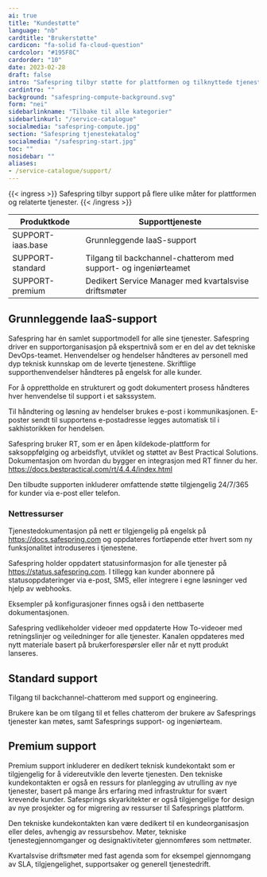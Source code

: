 ```yaml
---
ai: true
title: "Kundestøtte"
language: "nb"
cardtitle: "Brukerstøtte"
cardicon: "fa-solid fa-cloud-question"
cardcolor: "#195F8C"
cardorder: "10"
date: 2023-02-28
draft: false
intro: "Safespring tilbyr støtte for plattformen og tilknyttede tjenester på flere ulike måter."
cardintro: ""
background: "safespring-compute-background.svg"
form: "nei"
sidebarlinkname: "Tilbake til alle kategorier"
sidebarlinkurl: "/service-catalogue"
socialmedia: "safespring-compute.jpg"
section: "Safespring tjenestekatalog"
socialmedia: "/safespring-start.jpg"
toc: ""
nosidebar: ""
aliases:
- /service-catalogue/support/
---
```

{{< ingress >}}
Safespring tilbyr support på flere ulike måter for plattformen og relaterte tjenester.
{{< /ingress >}}

<table class="width100">
  <thead>
    <tr>
      <th>Produktkode</th>
      <th>Supporttjeneste</th>
    </tr>
  </thead>
  <tbody>
    <tr>
      <td>SUPPORT-iaas.base</td>
      <td>Grunnleggende IaaS-support</td>
    </tr>
    <tr>
      <td>SUPPORT-standard</td>
      <td>Tilgang til backchannel-chatterom med support- og ingeniørteamet</td>
    </tr>
    <tr>
      <td>SUPPORT-premium</td>
      <td>Dedikert Service Manager med kvartalsvise driftsmøter</td>
    </tr>
  </tbody>
</table>

## Grunnleggende IaaS-support

Safespring har én samlet supportmodell for alle sine tjenester. Safespring driver en supportorganisasjon på ekspertnivå som er en del av det tekniske DevOps-teamet. Henvendelser og hendelser håndteres av personell med dyp teknisk kunnskap om de leverte tjenestene. Skriftlige supporthenvendelser håndteres på engelsk for alle kunder.

For å opprettholde en strukturert og godt dokumentert prosess håndteres hver henvendelse til support i et sakssystem.

Til håndtering og løsning av hendelser brukes e-post i kommunikasjonen. E-poster sendt til supportens e-postadresse legges automatisk til i sakhistorikken for hendelsen.

Safespring bruker RT, som er en åpen kildekode-plattform for saksoppfølging og arbeidsflyt, utviklet og støttet av Best Practical Solutions. Dokumentasjon om hvordan du bygger en integrasjon med RT finner du her. https://docs.bestpractical.com/rt/4.4.4/index.html

Den tilbudte supporten inkluderer omfattende støtte tilgjengelig 24/7/365 for kunder via e-post eller telefon.

### Nettressurser

Tjenestedokumentasjon på nett er tilgjengelig på engelsk på https://docs.safespring.com og oppdateres fortløpende etter hvert som ny funksjonalitet introduseres i tjenestene.

Safespring holder oppdatert statusinformasjon for alle tjenester på https://status.safespring.com. I tillegg kan kunder abonnere på statusoppdateringer via e-post, SMS, eller integrere i egne løsninger ved hjelp av webhooks.

Eksempler på konfigurasjoner finnes også i den nettbaserte dokumentasjonen.

Safespring vedlikeholder videoer med oppdaterte How To-videoer med retningslinjer og veiledninger for alle tjenester. Kanalen oppdateres med nytt materiale basert på brukerforespørsler eller når et nytt produkt lanseres.

## Standard support

Tilgang til backchannel-chatterom med support og engineering.

Brukere kan be om tilgang til et felles chatterom der brukere av Safesprings tjenester kan møtes, samt Safesprings support- og ingeniørteam.

## Premium support

Premium support inkluderer en dedikert teknisk kundekontakt som er tilgjengelig for å videreutvikle den leverte tjenesten. Den tekniske kundekontakten er også en ressurs for planlegging av utrulling av nye tjenester, basert på mange års erfaring med infrastruktur for svært krevende kunder. Safesprings skyarkitekter er også tilgjengelige for design av nye prosjekter og for migrering av ressurser til Safesprings plattform.

Den tekniske kundekontakten kan være dedikert til en kundeorganisasjon eller deles, avhengig av ressursbehov. Møter, tekniske tjenestegjennomganger og designaktiviteter gjennomføres som nettmøter.

Kvartalsvise driftsmøter med fast agenda som for eksempel gjennomgang av SLA, tilgjengelighet, supportsaker og generell tjenestedrift.